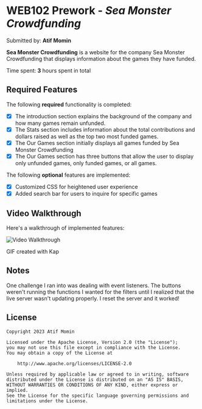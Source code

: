 # WEB102 Prework - *Sea Monster Crowdfunding*

Submitted by: **Atif Momin**

**Sea Monster Crowdfunding** is a website for the company Sea Monster Crowdfunding that displays information about the games they have funded.

Time spent: **3** hours spent in total

## Required Features

The following **required** functionality is completed:

* [x] The introduction section explains the background of the company and how many games remain unfunded.
* [x] The Stats section includes information about the total contributions and dollars raised as well as the top two most funded games.
* [x] The Our Games section initially displays all games funded by Sea Monster Crowdfunding
* [x] The Our Games section has three buttons that allow the user to display only unfunded games, only funded games, or all games.

The following **optional** features are implemented:

* [x] Customized CSS for heightened user experience
* [x] Added search bar for users to inquire for specific games

## Video Walkthrough

Here's a walkthrough of implemented features:

<img src='https://drive.google.com/file/d/1rrOD-zYzVGBLDp1Ky8m_spwibIM3EoRu/view?usp=sharing' title='Video Walkthrough' width='' alt='Video Walkthrough' />

GIF created with Kap  

## Notes

One challenge I ran into was dealing with event listeners. The buttons weren't running the functions I wanted for the filters until I realized that the live server wasn't updating properly. I reset the server and it worked!

## License

    Copyright 2023 Atif Momin

    Licensed under the Apache License, Version 2.0 (the "License");
    you may not use this file except in compliance with the License.
    You may obtain a copy of the License at

        http://www.apache.org/licenses/LICENSE-2.0

    Unless required by applicable law or agreed to in writing, software
    distributed under the License is distributed on an "AS IS" BASIS,
    WITHOUT WARRANTIES OR CONDITIONS OF ANY KIND, either express or implied.
    See the License for the specific language governing permissions and
    limitations under the License.
